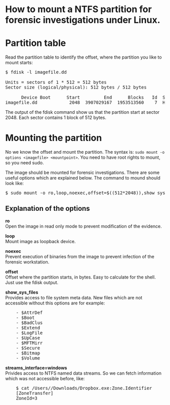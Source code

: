 How to mount a NTFS partition for forensic investigations under Linux.
======================================================================



# Partition table

Read the partition table to identify the offset, where the partition you like to mount starts:

<pre>
$ fdisk -l imagefile.dd

Units = sectors of 1 * 512 = 512 bytes
Sector size (logical/physical): 512 bytes / 512 bytes

      Device Boot      Start         End      Blocks   Id  System
imagefile.dd            2048  3907029167  1953513560    7  HPFS/NTFS/exFAT
</pre>

The output of the fdisk command show us that the partition start at sector 2048. Each sector contains 1 block of 512 bytes.



# Mounting the partition

No we know the offset and mount the partition. The syntax is: `sudo mount -o options <imagefile> <mountpoint>`. You need to have root rights to mount, so you need sudo.

The image should be mounted for forensic investigations. There are some useful options which are explained below. The command to mound should look like:

<pre>
$ sudo mount -o ro,loop,noexec,offset=$((512*2048)),show_sys_files,streams_interface=windows imagefile.dd /mnt/
</pre>



## Explanation of the options

**ro**  
    Open the image in read only mode to prevent modification of the evidence.

**loop**  
    Mount image as loopback device.

**noexec**  
    Prevent execution of binaries from the image to prevent infection of the forensic workstation.

**offset**  
    Offset where the partition starts, in bytes. Easy to calculate for the shell. Just use the fdisk output.

**show_sys_files**  
    Provides access to file system meta data. New files which are not accessible without this options are for example:
<pre>
	- $AttrDef
	- $Boot
	- $BadClus
	- $Extend
	- $LogFile
	- $UpCase
	- $MFTMirr
	- $Secure
	- $Bitmap
	- $Volume
</pre>

**streams_interface=windows**  
    Privides access to NTFS named data streams. So we can fetch information which was not accessible before, like:
<pre>
	$ cat /Users/<username>/Downloads/Dropbox.exe:Zone.Identifier
	[ZoneTransfer]
	ZoneId=3
</pre>


